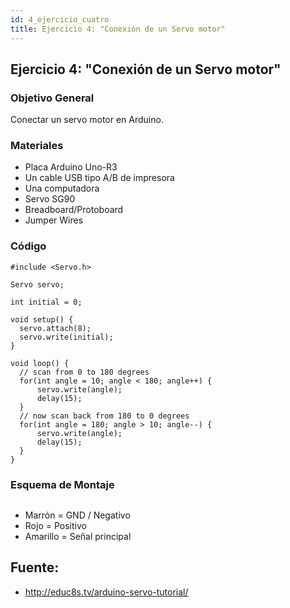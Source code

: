 ```yaml
---
id: 4_ejercicio_cuatro
title: Ejercicio 4: "Conexión de un Servo motor"
---
```


## Ejercicio 4: "Conexión de un Servo motor"

### Objetivo General

Conectar un servo motor en Arduino.

### Materiales

- Placa Arduino Uno-R3
- Un cable USB tipo A/B de impresora
- Una computadora
- Servo SG90
- Breadboard/Protoboard
- Jumper Wires

### Código


```
#include <Servo.h>

Servo servo;

int initial = 0;

void setup() {
  servo.attach(8);
  servo.write(initial);
}

void loop() {
  // scan from 0 to 180 degrees
  for(int angle = 10; angle < 180; angle++) {
      servo.write(angle);
      delay(15);
  }
  // now scan back from 180 to 0 degrees
  for(int angle = 180; angle > 10; angle--) {
      servo.write(angle);
      delay(15);
  }
}
```

### Esquema de Montaje

<img src="https://educ8s.tv/wp-content/uploads/2016/01/servo_bb.png" alt="">

- Marrón = GND / Negativo
- Rojo = Positivo
- Amarillo = Señal principal

## Fuente:

* http://educ8s.tv/arduino-servo-tutorial/